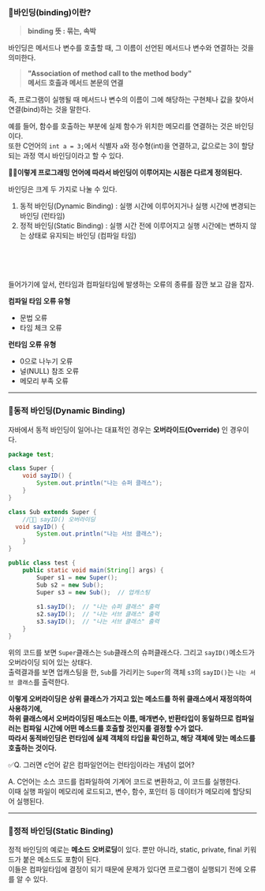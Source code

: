 ### 🔵바인딩(binding)이란?

> __binding 뜻 : 묶는, 속박__

바인딩은 메서드나 변수를 호출할 때, 그 이름이 선언된 메서드나 변수와 연결하는 것을 의미한다. <br>
> **"Association of method call to the method body" <br>
>  메서드 호출과 메서드 본문의 연결**

즉, 프로그램이 실행될 때 메서드나 변수의 이름이 그에 해당하는 구현체나 값을 찾아서 연결(bind)하는 것을 말한다.

예를 들어, 함수를 호출하는 부분에 실제 함수가 위치한 메모리를 연결하는 것은 바인딩이다. <br>
또한 C언어의 `int a = 3;`에서 식별자 `a`와 정수형(int)을 연결하고, 값으로는 3이 할당되는 과정 역시 바인딩이라고 할 수 있다.

🎈🎈**이렇게 프로그래밍 언어에 따라서 바인딩이 이루어지는 시점은 다르게 정의된다.**

바인딩은 크게 두 가지로 나눌 수 있다.
1. 동적 바인딩(Dynamic Binding) : 실행 시간에 이루어지거나 실행 시간에 변경되는 바인딩 (런타임)
2. 정적 바인딩(Static Binding)  : 실행 시간 전에 이루어지고 실행 시간에는 변하지 않는 상태로 유지되는 바인딩 (컴파일 타임)

<br>
<br>
<br>

들어가기에 앞서, 런타임과 컴파일타임에 발생하는 오류의 종류를 잠깐 보고 감을 잡자.

__컴파일 타임 오류 유형__
* 문법 오류
* 타임 체크 오류

__런타임 오류 유형__
* 0으로 나누기 오류
* 널(NULL) 참조 오류
* 메모리 부족 오류
---

### 🔵동적 바인딩(Dynamic Binding)

자바에서 동적 바인딩이 일어나는 대표적인 경우는 **오버라이드(Override)** 인 경우이다.

```java
package test;

class Super {
	void sayID() {
		System.out.println("나는 슈퍼 클래스");
	}
}

class Sub extends Super {
	//🎈🎈 sayID() 오버라이딩
  void sayID() {
		System.out.println("나는 서브 클래스");
	}
}

public class test {
	public static void main(String[] args) {
		Super s1 = new Super();
		Sub s2 = new Sub();
		Super s3 = new Sub();  // 업캐스팅
		
		s1.sayID();  // "나는 슈퍼 클래스" 출력
		s2.sayID();  // "나는 서브 클래스" 출력
		s3.sayID();  // "나는 서브 클래스" 출력
	}
}
```
위의 코드를 보면 `Super`클래스는 `Sub`클래스의 슈퍼클래스다. 그리고 `sayID()`메소드가 오버라이딩 되어 있는 상태다. <br>
출력결과를 보면 업캐스팅을 한, `Sub`를 가리키는 `Super`의 객체 `s3`의 `sayID()`는 `나는 서브 클래스`를 출력한다. <br>

__이렇게 오버라이딩은 상위 클래스가 가지고 있는 메소드를 하위 클래스에서 재정의하여 사용하기에, <br>
하위 클래스에서 오버라이딩된 매소드는 이름, 매개변수, 반환타입이 동일하므로 컴파일러는 컴파일 시간에 어떤 메소드를 호출할 것인지를 결정할 수가 없다.
<br>
따라서 동적바인딩은 런타임에 실제 객체의 타입을 확인하고, 해당 객체에 맞는 메소드를 호출하는 것이다.__

✅Q. 그러면 c언어 같은 컴파일언어는 런타임이라는 개념이 없어? 

A. C언어는 소스 코드를 컴파일하여 기계어 코드로 변환하고, 이 코드를 실행한다. <br>
이때 실행 파일이 메모리에 로드되고, 변수, 함수, 포인터 등 데이터가 메모리에 할당되어 실행된다.

---

### 🔵정적 바인딩(Static Binding)

정적 바인딩의 예로는 **메소드 오버로딩**이 있다. 뿐만 아니라, static, private, final 키워드가 붙은 메소드도 포함이 된다. <br>
이들은 컴파일타임에 결정이 되기 때문에 문제가 있다면 프로그램이 실행되기 전에 오류를 알 수 있다.















